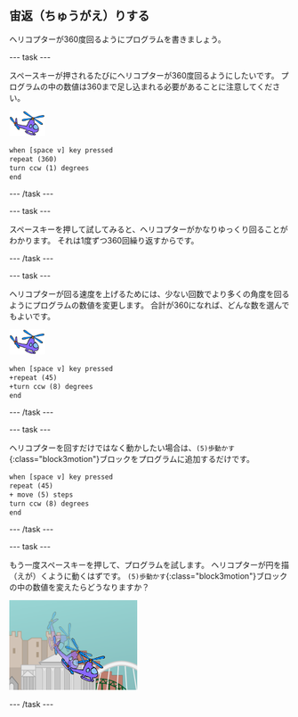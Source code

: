 ## 宙返（ちゅうがえ）りする

ヘリコプターが360度回るようにプログラムを書きましょう。

--- task ---

スペースキーが押されるたびにヘリコプターが360度回るようにしたいです。 プログラムの中の数値は360まで足し込まれる必要があることに注意してください。

![ヘリコプターのスプライト](images/helicopter-sprite.png)

```blocks3
when [space v] key pressed
repeat (360)
turn ccw (1) degrees
end
```

--- /task ---

--- task ---

スペースキーを押して試してみると、ヘリコプターがかなりゆっくり回ることがわかります。 それは1度ずつ360回繰り返すからです。

--- /task ---

--- task ---

ヘリコプターが回る速度を上げるためには、少ない回数でより多くの角度を回るようにプログラムの数値を変更します。 合計が360になれば、どんな数を選んでもよいです。

![ヘリコプターのスプライト](images/helicopter-sprite.png)

```blocks3
when [space v] key pressed
+repeat (45)
+turn ccw (8) degrees
end
```

--- /task ---

--- task ---

ヘリコプターを回すだけではなく動かしたい場合は、`(5)歩動かす`{:class="block3motion"}ブロックをプログラムに追加するだけです。

```blocks3
when [space v] key pressed
repeat (45)
+ move (5) steps
turn ccw (8) degrees
end
```

--- /task ---

--- task ---

もう一度スペースキーを押して、プログラムを試します。 ヘリコプターが円を描（えが）くように動くはずです。 `(5)歩動かす`{:class="block3motion"}ブロックの中の数値を変えたらどうなりますか？

![ヘリコプターのループ](images/toys-helicopter-360-move-test.png)

--- /task ---

